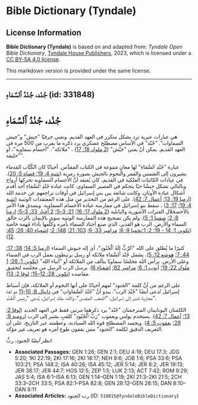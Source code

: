 # Bible Dictionary (Tyndale)

## License Information

**Bible Dictionary (Tyndale)** is based on and adapted from: _Tyndale Open Bible Dictionary_, [Tyndale House Publishers](https://tyndaleopenresources.com/), 2023, which is licensed under a [CC BY-SA 4.0 license](https://creativecommons.org/licenses/by-sa/4.0/legalcode.en).

This markdown version is provided under the same license.



--------------------------------

## جُنْد، جُنْدُ ٱلسَّمَاءِ (id: 331848)

جُنْد، جُنْدُ ٱلسَّمَاءِ
========================

هي عبارات عبرية ترِد بشكل متكرر في العهد القديم. وتعني حرفيًا "جيش" و"جيش السماوات". "جُنْد" في الأساس مصطلح عسكري يرد ذكره ما يقرب من 500 مرة في العهد القديم. يمكن أنْ يعني "جَيْش" ([2 ملوك 18: 17](https://ref.ly/2Kgs18:17)) ، "ملائكة"، "أجسام سماوية"، أو "خليقة".

عبارة "جُنْدِ ٱلسَّمَاءِ" لها معانٍ متنوعة في الكتاب المقدَّس. أحيانًا كان الكُتَّاب القدماء يشيرون إلى الشمس والقمر والنجوم بالجيش بصورة رمزية ([تثنية 4: 19؛ قضاة 5: 20](https://ref.ly/Judg5:20)). في عبادات الكائنات الفلكية في القديم، كان يُعتقد أنَّ الأجسام السماوية تحركها أرواح وبالتالي تشكل جيشًا حيًا يتحكم في المصير السماوي. كانت عبادة جُنْدِ ٱلسَّمَاءِ أحد أقدم أشكال عبادة الأوثان. وكانت شائعة بين بني إسرائيل في أوقات تراجعهم عن خدمة الله ([إرميا 19: 13؛](https://ref.ly/Jer19:13) [أعمال 7: 42](https://ref.ly/Acts7:42)). على الرغم من التحذير من مثل هذه المعتقدات الوثنية ([تثنية 4: 19؛](https://ref.ly/Deut4:19) [17: 3](https://ref.ly/Deut17:3)) ، سقط بنو إسرائيل في ممارسة عبادة الأجسام السماوية. ويصدق هذا الأمر بالأخصخلال الفترات الآشورية والبابلية ([2 ملوك 17: 16؛](https://ref.ly/2Kgs17:16) [21: 3–5؛](https://ref.ly/2Kgs21:3-2Kgs21:5) [2 أخبار 33: 3–5؛](https://ref.ly/2Chr33:3-2Chr33:5) [إرميا 8: 2؛](https://ref.ly/Jer8:2) [صفنيا 1: 5](https://ref.ly/Zeph1:5)). ولم يكن تصحيح هذه الممارسة الوثنية سوى بالإيمان بالرب خالق السماء والأرض. الرب هو القدير، الذي صنع أجناد السماء بأمره وكلَّفها بأداء مُهمة خاصة ([تكوين 1: 14 \- 19؛ 2: 1؛](https://ref.ly/Gen1:14-Gen1:19)[نحميا 9: 6؛](https://ref.ly/Neh9:6) [مزامير 33: 6؛](https://ref.ly/Ps33:6) [103: 21؛](https://ref.ly/Ps103:21) [148: 2؛](https://ref.ly/Ps148:2) [إشعياء 40: 26؛](https://ref.ly/Isa40:26) [45: 12](https://ref.ly/Isa45:12)).

كثيرًا ما يُطلق على الله "ٱلرَّبُّ إِلَهُ ٱلْجُنُودِ"، أي إله جيوش السماء ([إرميا 5: 14؛](https://ref.ly/Jer5:14) [38: 17؛](https://ref.ly/Jer38:17) [44: 7؛](https://ref.ly/Jer44:7) [هوشع 12: 5](https://ref.ly/Hos12:5)). يشمل جُنْد ٱلسَّمَاءِ ملائكة أو رسل يرتبطون بعمل الرب في السماء وعلى الأرض. يرأس الله مجلسًا سماويًا يتألف من الملائكة أو "أبناء الله" ([تكوين 1: 26؛](https://ref.ly/Gen1:26) [1 ملوك 22: 19؛](https://ref.ly/1Kgs22:19) [أيوب 1: 6؛](https://ref.ly/Job1:6) [مزامير 82؛](https://ref.ly/Ps82:1-Ps82:8) [إشعياء 6](https://ref.ly/Isa6:1-Isa6:13)). يرسل الرب الرسل من مجلسه لتحقيق مقاصده ([تكوين 28: 12–15؛](https://ref.ly/Gen28:12-Gen28:15) [لوقا 2: 13](https://ref.ly/Luke2:13)).

على الرغم من أنَّ كلمة "الجنود" تُفهم أحيانًا على أنها النجوم أو الملائكة، فإن أسباط إسرائيل تُدعى أيضًا "جُنْدَ الرب". يبدو أنَّ "جُنْدَ ٱلسَّمَاوَاتِ" في [دانيال 8: 10–11](https://ref.ly/Dan8:10-Dan8:11) هو لغة مجازية تشير إلى إسرائيل، "الشعب المقدس"، والله، ملك إسرائيل، يُدعى "رَئِيس ٱلْجُنْدِ".

الكلمتان اليونانيتان المترجمتان "جُنْد" يرد ذكرهما مرتين فقط في العهد الجديد ([لوقا 2: 13؛](https://ref.ly/Luke2:13) [أعمال 7: 42](https://ref.ly/Acts7:42)). يستخدم بولس ويعقوب "رَبَّ ٱلْجُنُودِ" كلقبٍ يشير إلى الرب ([رومية 9: 29؛](https://ref.ly/Rom9:29) [يعقوب 5: 4](https://ref.ly/Jas5:4)). ويجسد المصطلح قوة الله السيادية، وعظمته عبر التاريخ، على أن التعريف الدقيق لكلمة "الجنود" ممن يقفون طوع أمره هو تعريف غير مؤكد.

*انظر أيضًا* الجنودِ، ربُّ.

* **Associated Passages:** GEN 1:26; GEN 2:1; DEU 4:19; DEU 17:3; JDG 5:20; 1KI 22:19; 2KI 17:16; 2KI 18:17; NEH 9:6; JOB 1:6; PSA 33:6; PSA 103:21; PSA 148:2; ISA 40:26; ISA 45:12; JER 5:14; JER 8:2; JER 19:13; JER 38:17; JER 44:7; HOS 12:5; ZEP 1:5; LUK 2:13; ACT 7:42; ROM 9:29; JAS 5:4; ISA 6:1–ISA 6:13; GEN 1:14–GEN 1:19; 2KI 21:3–2KI 21:5; 2CH 33:3–2CH 33:5; PSA 82:1–PSA 82:8; GEN 28:12–GEN 28:15; DAN 8:10–DAN 8:11
* **Associated Articles:** رب الجنود (ID: `510815@TyndaleBibleDictionary`)

